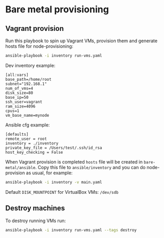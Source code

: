 # Bare metal provisioning

## Vagrant provision

Run this playbook to spin up Vagrant VMs, provision them and generate hosts file for node-provisioning:

```bash
ansible-playbook -i inventory run-vms.yaml
```

Dev inventory example:

```
[all:vars]
base_path=/home/root
subnet="192.168.1"
num_of_vms=4
disk_size=80
base_ip=50
ssh_user=vagrant
ram_size=4096
cpus=1
vm_base_name=mynode
```

Ansible cfg example:

```
[defaults]
remote_user = root
inventory = ./inventory
private_key_file = /Users/test/.ssh/id_rsa
host_key_checking = False
```

When Vagrant provision is completed `hosts` file will be created in `bare-metal/ansible`. Copy this file to `ansible/inventory` and you can do node-provision as usual, for example:

```bash
ansible-playbook -i inventory -v main.yaml
```

Default `DISK_MOUNTPOINT` for VirtualBox VMs: `/dev/sdb`

## Destroy machines

To destroy running VMs run:

```bash
ansible-playbook -i inventory run-vms.yaml --tags destroy
```
